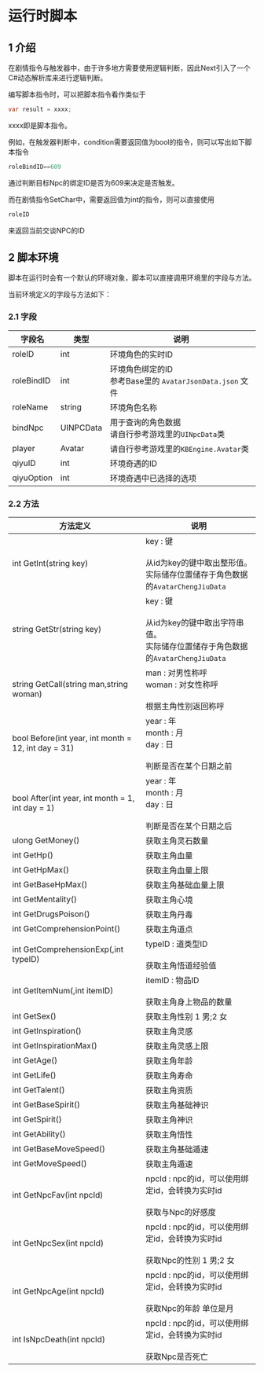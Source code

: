 # 运行时脚本

## 1 介绍

在剧情指令与触发器中，由于许多地方需要使用逻辑判断，因此Next引入了一个C#动态解析库来进行逻辑判断。

编写脚本指令时，可以把脚本指令看作类似于
```C#
var result = xxxx;
```
xxxx即是脚本指令。

例如，在触发器判断中，condition需要返回值为bool的指令，则可以写出如下脚本指令
```C#
roleBindID==609
```
通过判断目标Npc的绑定ID是否为609来决定是否触发。

而在剧情指令SetChar中，需要返回值为int的指令，则可以直接使用
```C#
roleID
```
来返回当前交谈NPC的ID

## 2 脚本环境

脚本在运行时会有一个默认的环境对象，脚本可以直接调用环境里的字段与方法。

当前环境定义的字段与方法如下：

### 2.1 字段
|字段名|类型|说明|
|-|-|-|
|roleID|int|环境角色的实时ID|
|roleBindID|int|环境角色绑定的ID<br/>参考Base里的 `AvatarJsonData.json` 文件|
|roleName|string|环境角色名称|
|bindNpc|UINPCData|用于查询的角色数据<br/>请自行参考游戏里的`UINpcData`类|
|player|Avatar|请自行参考游戏里的`KBEngine.Avatar`类|用于查询的角色数据|
|qiyuID|int|环境奇遇的ID|
|qiyuOption|int|环境奇遇中已选择的选项|

### 2.2 方法
|方法定义|说明|
|-|-|
|int GetInt(string key)|key : 键<br/><br/>从id为key的键中取出整形值。<br>实际储存位置储存于角色数据的`AvatarChengJiuData`|
|string GetStr(string key)|key : 键<br/><br/>从id为key的键中取出字符串值。<br>实际储存位置储存于角色数据的`AvatarChengJiuData`|
|string GetCall(string man,string woman)|man : 对男性称呼<br/>woman : 对女性称呼<br/><br/>根据主角性别返回称呼|
|bool Before(int year, int month = 12, int day = 31)|year : 年<br/>month : 月<br/>day : 日<br/><br/>判断是否在某个日期之前|
|bool After(int year, int month = 1, int day = 1)|year : 年<br/>month : 月<br/>day : 日<br/><br/>判断是否在某个日期之后|
|ulong GetMoney()|获取主角灵石数量|
|int GetHp()|获取主角血量|
|int GetHpMax()|获取主角血量上限|
|int GetBaseHpMax()|获取主角基础血量上限|
|int GetMentality()|获取主角心境|
|int GetDrugsPoison()|获取主角丹毒|
|int GetComprehensionPoint()|获取主角道点|
|int GetComprehensionExp(,int typeID)|typeID : 道类型ID<br/><br/>获取主角悟道经验值|
|int GetItemNum(,int itemID)|itemID : 物品ID<br/><br/>获取主角身上物品的数量
|int GetSex()|获取主角性别 1 男;2 女|
|int GetInspiration()|获取主角灵感|
|int GetInspirationMax()|获取主角灵感上限|
|int GetAge()|获取主角年龄|
|int GetLife()|获取主角寿命|
|int GetTalent()|获取主角资质|
|int GetBaseSpirit()|获取主角基础神识|
|int GetSpirit()|获取主角神识|
|int GetAbility()|获取主角悟性|
|int GetBaseMoveSpeed()|获取主角基础遁速|
|int GetMoveSpeed()|获取主角遁速|
|int GetNpcFav(int npcId)|npcId : npc的id，可以使用绑定id，会转换为实时id<br/><br/>获取与Npc的好感度|
|int GetNpcSex(int npcId)|npcId : npc的id，可以使用绑定id，会转换为实时id<br/><br/>获取Npc的性别 1 男;2 女|
|int GetNpcAge(int npcId)|npcId : npc的id，可以使用绑定id，会转换为实时id<br/><br/>获取Npc的年龄 单位是月|
|int IsNpcDeath(int npcId)|npcId : npc的id，可以使用绑定id，会转换为实时id<br/><br/>获取Npc是否死亡|